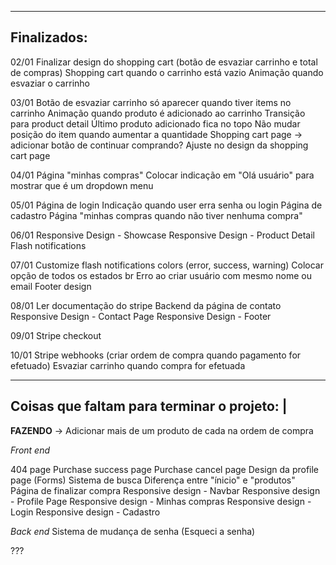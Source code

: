 -----------------------------------------
Finalizados:
-----------------------------------------
02/01
Finalizar design do shopping cart (botão de esvaziar carrinho e total de compras)
Shopping cart quando o carrinho está vazio
Animação quando esvaziar o carrinho

03/01
Botão de esvaziar carrinho só aparecer quando tiver items no carrinho
Animação quando produto é adicionado ao carrinho
Transição para product detail
Último produto adicionado fica no topo
Não mudar posição do item quando aumentar a quantidade
Shopping cart page -> adicionar botão de continuar comprando?
Ajuste no design da shopping cart page

04/01
Página "minhas compras" 
Colocar indicação em "Olá usuário" para mostrar que é um dropdown menu

05/01
Página de login
Indicação quando user erra senha ou login
Página de cadastro
Página "minhas compras quando não tiver nenhuma compra"

06/01
Responsive Design - Showcase
Responsive Design - Product Detail
Flash notifications

07/01
Customize flash notifications colors (error, success, warning)
Colocar opção de todos os estados br
Erro ao criar usuário com mesmo nome ou email
Footer design 

08/01
Ler documentação do stripe
Backend da página de contato
Responsive Design - Contact Page
Responsive Design - Footer

09/01
Stripe checkout

10/01
Stripe webhooks (criar ordem de compra quando pagamento for efetuado)
Esvaziar carrinho quando compra for efetuada


----------------------------------------------
Coisas que faltam para terminar o projeto:   |
----------------------------------------------

**FAZENDO** -> Adicionar mais de um produto de cada na ordem de compra

_Front end_

404 page
Purchase success page
Purchase cancel page
Design da profile page (Forms)
Sistema de busca
Diferença entre "ínicio" e "produtos"
Página de finalizar compra
Responsive design - Navbar
Responsive design - Profile Page
Responsive design - Minhas compras
Responsive design - Login
Responsive design - Cadastro


_Back end_
Sistema de mudança de senha (Esqueci a senha)



???




